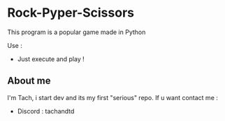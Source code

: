 # Rock-Pyper-Scissors

This program is a popular game made in Python

Use : 

- Just execute and play !

## About me

I'm Tach, i start dev and its my first "serious" repo. 
If u want contact me : 
- Discord : tachandtd 